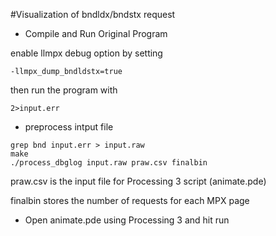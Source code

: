 #Visualization of bndldx/bndstx request

* Compile and Run Original Program

enable llmpx debug option by setting
```
-llmpx_dump_bndldstx=true
```

then run the program with
```
2>input.err
```

* preprocess intput file
```
grep bnd input.err > input.raw
make
./process_dbglog input.raw praw.csv finalbin
```

praw.csv is the input file for Processing 3 script (animate.pde)

finalbin stores the number of requests for each MPX page

* Open animate.pde using Processing 3 and hit run

